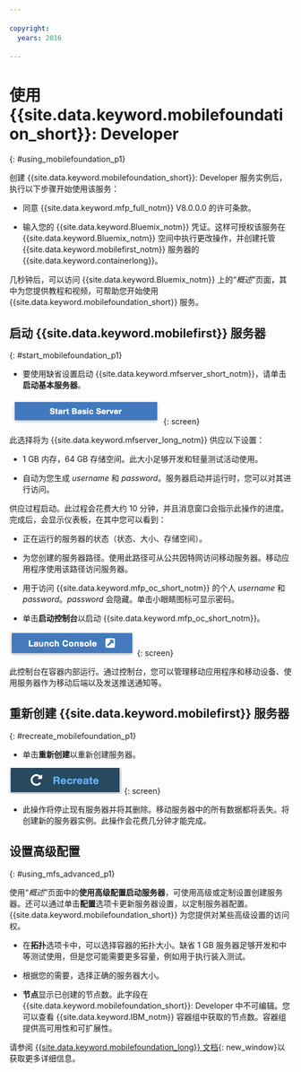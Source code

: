 ```yaml
---

copyright:
  years: 2016

---
```


#	使用 {{site.data.keyword.mobilefoundation_short}}: Developer
{: #using_mobilefoundation_p1}

创建 {{site.data.keyword.mobilefoundation_short}}: Developer 服务实例后，执行以下步骤开始使用该服务：

* 同意 {{site.data.keyword.mfp_full_notm}} V8.0.0.0 的许可条款。

* 输入您的 {{site.data.keyword.Bluemix_notm}} 凭证。这样可授权该服务在 {{site.data.keyword.Bluemix_notm}} 空间中执行更改操作，并创建托管 {{site.data.keyword.mobilefirst_notm}} 服务器的 {{site.data.keyword.containerlong}}。

几秒钟后，可以访问 {{site.data.keyword.Bluemix_notm}} 上的“*概述*”页面，其中为您提供教程和视频，可帮助您开始使用 {{site.data.keyword.mobilefoundation_short}} 服务。

## 启动 {{site.data.keyword.mobilefirst}} 服务器
{: #start_mobilefoundation_p1}
* 要使用缺省设置启动 {{site.data.keyword.mfserver_short_notm}}，请单击**启动基本服务器**。

![启动基本服务器](images/start_basic_server.png "图 1. 启动基本服务器")
{: screen}

此选择将为 {{site.data.keyword.mfserver_long_notm}} 供应以下设置：
*	1 GB 内存，64 GB 存储空间。此大小足够开发和轻量测试活动使用。

*	自动为您生成 *username* 和 *password*。服务器启动并运行时，您可以对其进行访问。

供应过程启动。此过程会花费大约 10 分钟，并且消息窗口会指示此操作的进度。完成后，会显示仪表板，在其中您可以看到：
*	正在运行的服务器的状态（状态、大小、存储空间）。

*	为您创建的服务器路径。使用此路径可从公共因特网访问移动服务器。移动应用程序使用该路径访问服务器。

*	用于访问 {{site.data.keyword.mfp_oc_short_notm}} 的个人 *username* 和 *password*。*password* 会隐藏。单击小眼睛图标可显示密码。

*	单击**启动控制台**以启动 {{site.data.keyword.mfp_oc_short_notm}}。

![启动控制台](images/launch_console.png "图 2. 启动控制台")
{: screen}

此控制台在容器内部运行。通过控制台，您可以管理移动应用程序和移动设备、使用服务器作为移动后端以及发送推送通知等。

## 重新创建 {{site.data.keyword.mobilefirst}} 服务器
{: #recreate_mobilefoundation_p1}

*	单击**重新创建**以重新创建服务器。

![重新创建](images/recreate.png "图 3. 重新创建")
{: screen}

* 此操作将停止现有服务器并将其删除。移动服务器中的所有数据都将丢失。将创建新的服务器实例。此操作会花费几分钟才能完成。

##	设置高级配置
{: #using_mfs_advanced_p1}

使用“*概述*”页面中的**使用高级配置启动服务器**，可使用高级或定制设置创建服务器。还可以通过单击**配置**选项卡更新服务器设置，以定制服务器配置。{{site.data.keyword.mobilefoundation_short}} 为您提供对某些高级设置的访问权。

*	在**拓扑**选项卡中，可以选择容器的拓扑大小。缺省 1 GB 服务器足够开发和中等测试使用，但是您可能需要更多容量，例如用于执行装入测试。
  - 根据您的需要，选择正确的服务器大小。  


* **节点**显示已创建的节点数。此字段在 {{site.data.keyword.mobilefoundation_short}}: Developer 中不可编辑。您可以查看 {{site.data.keyword.IBM_notm}} 容器组中获取的节点数。容器组提供高可用性和可扩展性。

请参阅 [{{site.data.keyword.mobilefoundation_long}} 文档](https://www.ibm.com/support/knowledgecenter/SSHS8R_8.0.0/wl_welcome.html){: new_window}以获取更多详细信息。
